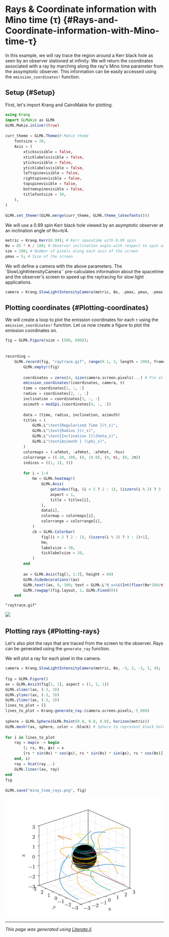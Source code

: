 


# Rays &amp; Coordinate information with Mino time (τ) {#Rays-and-Coordinate-information-with-Mino-time-τ}

In this example, we will ray trace the region around a Kerr black hole as seen by an observer stationed at infinity. We will return the coordinates associated with a ray by marching along the ray&#39;s Mino time parameter from the assymptotic observer. This information can be easily accessed using the `emission_coordinates!` function.

## Setup {#Setup}

First, let&#39;s import Krang and CairoMakie for plotting.

```julia
using Krang
import GLMakie as GLMk
GLMk.Makie.inline!(true)

curr_theme = GLMk.Theme(# Makie theme
    fontsize = 20,
    Axis = (
        xticksvisible = false,
        xticklabelsvisible = false,
        yticksvisible = false,
        yticklabelsvisible = false,
        leftspinevisible = false,
        rightspinevisible = false,
        topspinevisible = false,
        bottomspinevisible = false,
        titlefontsize = 30,
    ),
)

GLMk.set_theme!(GLMk.merge(curr_theme, GLMk.theme_latexfonts()))
```


We will use a 0.99 spin Kerr black hole viewed by an asymptotic observer at an inclination angle of θo=π/4.

```julia
metric = Krang.Kerr(0.99); # Kerr spacetime with 0.99 spin
θo = 85 * π / 180; # Observer inclination angle with respect to spin axis
sze = 200; # Number of pixels along each axis of the screen
ρmax = 5; # Size of the screen
```


We will define a camera with the above parameters. The `SlowLightIntensityCamera`` pre-calculates information about the spacetime and the observer&#39;s screen to speed up the raytracing for slow light applications.

```julia
camera = Krang.SlowLightIntensityCamera(metric, θo, -ρmax, ρmax, -ρmax, ρmax, sze);
```


## Plotting coordinates {#Plotting-coordinates}

We will create a loop to plot the emission coordinates for each `τ` using the `emission_coordinates!` function. Let us now create a figure to plot the emission coordinates on.

```julia
fig = GLMk.Figure(size = (500, 600));


recording =
    GLMk.record(fig, "raytrace.gif", range(0.1, 3, length = 290), framerate = 15) do τ
        GLMk.empty!(fig)

        coordinates = zeros(4, size(camera.screen.pixels)...) # Pre allocated array to store coordinates
        emission_coordinates!(coordinates, camera, τ)
        time = coordinates[1, :, :]
        radius = coordinates[2, :, :]
        inclination = coordinates[3, :, :]
        azimuth = mod2pi.(coordinates[4, :, :])

        data = (time, radius, inclination, azimuth)
        titles = (
            GLMk.L"\text{Regularized Time }(t_s)",
            GLMk.L"\text{Radius }(r_s)",
            GLMk.L"\text{Inclination }(\theta_s)",
            GLMk.L"\text{Azimuth } (\phi_s)",
        )
        colormaps = (:afmhot, :afmhot, :afmhot, :hsv)
        colorrange = ((-20, 20), (0, 10.0), (0, π), (0, 2π))
        indices = ((1, 1), ())

        for i = 1:4
            hm = GLMk.heatmap!(
                GLMk.Axis(
                    getindex(fig, (i > 2 ? 2 : 1), (iszero(i % 2) ? 3 : 1));
                    aspect = 1,
                    title = titles[i],
                ),
                data[i],
                colormap = colormaps[i],
                colorrange = colorrange[i],
            )
            cb = GLMk.Colorbar(
                fig[(i > 2 ? 2 : 1), (iszero(i % 2) ? 3 : 1)+1],
                hm;
                labelsize = 30,
                ticklabelsize = 20,
            )
        end

        ax = GLMk.Axis(fig[3, 1:3], height = 60)
        GLMk.hidedecorations!(ax)
        GLMk.text!(ax, 0, 100; text = GLMk.L"θ_o=%$(Int(floor(θo*180/π)))^\circ")
        GLMk.rowgap!(fig.layout, 1, GLMk.Fixed(0))
    end
```


```ansi
"raytrace.gif"
```



![](raytrace.gif)


## Plotting rays {#Plotting-rays}

Let&#39;s also plot the rays that are traced from the screen to the observer. Rays can be generated using the `generate_ray` function.

We will plot a ray for each pixel in the camera.

```julia
camera = Krang.SlowLightIntensityCamera(metric, θo, -3, 3, -3, 3, 4);

fig = GLMk.Figure()
ax = GLMk.Axis3(fig[1, 1], aspect = (1, 1, 1))
GLMk.xlims!(ax, (-3, 3))
GLMk.ylims!(ax, (-3, 3))
GLMk.zlims!(ax, (-3, 3))
lines_to_plot = []
lines_to_plot = Krang.generate_ray.(camera.screen.pixels, 5_000)

sphere = GLMk.Sphere(GLMk.Point(0.0, 0.0, 0.0), horizon(metric))
GLMk.mesh!(ax, sphere, color = :black) # Sphere to represent black hole

for i in lines_to_plot
    ray = map(x -> begin
        (; rs, θs, ϕs) = x
        [rs * sin(θs) * cos(ϕs), rs * sin(θs) * sin(ϕs), rs * cos(θs)]
    end, i)
    ray = hcat(ray...)
    GLMk.lines!(ax, ray)
end
fig

GLMk.save("mino_time_rays.png", fig)
```



![](mino_time_rays.png)



---


_This page was generated using [Literate.jl](https://github.com/fredrikekre/Literate.jl)._
